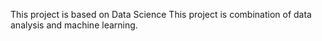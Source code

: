 
This project is based on Data Science
This project is combination of data analysis and machine learning.
